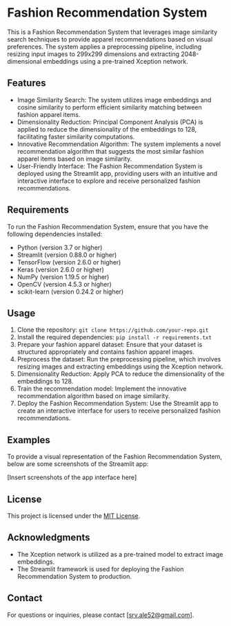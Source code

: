 # Fashion Recommendation System

This is a Fashion Recommendation System that leverages image similarity search techniques to provide apparel recommendations based on visual preferences. The system applies a preprocessing pipeline, including resizing input images to 299x299 dimensions and extracting 2048-dimensional embeddings using a pre-trained Xception network.

## Features

- Image Similarity Search: The system utilizes image embeddings and cosine similarity to perform efficient similarity matching between fashion apparel items.
- Dimensionality Reduction: Principal Component Analysis (PCA) is applied to reduce the dimensionality of the embeddings to 128, facilitating faster similarity computations.
- Innovative Recommendation Algorithm: The system implements a novel recommendation algorithm that suggests the most similar fashion apparel items based on image similarity.
- User-Friendly Interface: The Fashion Recommendation System is deployed using the Streamlit app, providing users with an intuitive and interactive interface to explore and receive personalized fashion recommendations.

## Requirements

To run the Fashion Recommendation System, ensure that you have the following dependencies installed:

- Python (version 3.7 or higher)
- Streamlit (version 0.88.0 or higher)
- TensorFlow (version 2.6.0 or higher)
- Keras (version 2.6.0 or higher)
- NumPy (version 1.19.5 or higher)
- OpenCV (version 4.5.3 or higher)
- scikit-learn (version 0.24.2 or higher)

## Usage

1. Clone the repository: `git clone https://github.com/your-repo.git`
2. Install the required dependencies: `pip install -r requirements.txt`
3. Prepare your fashion apparel dataset: Ensure that your dataset is structured appropriately and contains fashion apparel images.
4. Preprocess the dataset: Run the preprocessing pipeline, which involves resizing images and extracting embeddings using the Xception network.
5. Dimensionality Reduction: Apply PCA to reduce the dimensionality of the embeddings to 128.
6. Train the recommendation model: Implement the innovative recommendation algorithm based on image similarity.
7. Deploy the Fashion Recommendation System: Use the Streamlit app to create an interactive interface for users to receive personalized fashion recommendations.

## Examples

To provide a visual representation of the Fashion Recommendation System, below are some screenshots of the Streamlit app:

[Insert screenshots of the app interface here]

## License

This project is licensed under the [MIT License](LICENSE).

## Acknowledgments

- The Xception network is utilized as a pre-trained model to extract image embeddings.
- The Streamlit framework is used for deploying the Fashion Recommendation System to production.

## Contact

For questions or inquiries, please contact [srv.ale52@gmail.com].

